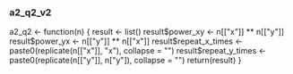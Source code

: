 ### a2_q2_v2 ###
a2_q2 <- function(n) {
  result <- list()
  result$power_xy <- n[["x"]] ** n[["y"]]
  result$power_yx <- n[["y"]] ** n[["x"]]
  result$repeat_x_times <- paste0(replicate(n[["x"]], "x"), collapse = "")
  result$repeat_y_times <- paste0(replicate(n[["y"]], n["y"]), collapse = "")
  return(result)
}
